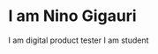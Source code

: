 <!DOCTYPE html>
<html>
  <head>
    
  </head>
  <body>
    <h1>
     I am Nino Gigauri 
    </h1>
    I am digital product tester
    I am student 
  </body>
</html>
